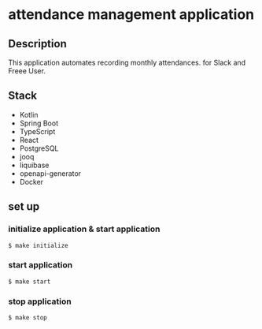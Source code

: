 # attendance management application
## Description
This application automates recording monthly attendances. for Slack and Freee User.

## Stack
- Kotlin
- Spring Boot
- TypeScript
- React
- PostgreSQL
- jooq
- liquibase
- openapi-generator
- Docker

## set up
### initialize application & start application
```
$ make initialize
```

### start application
```
$ make start
```

### stop application
```
$ make stop
```